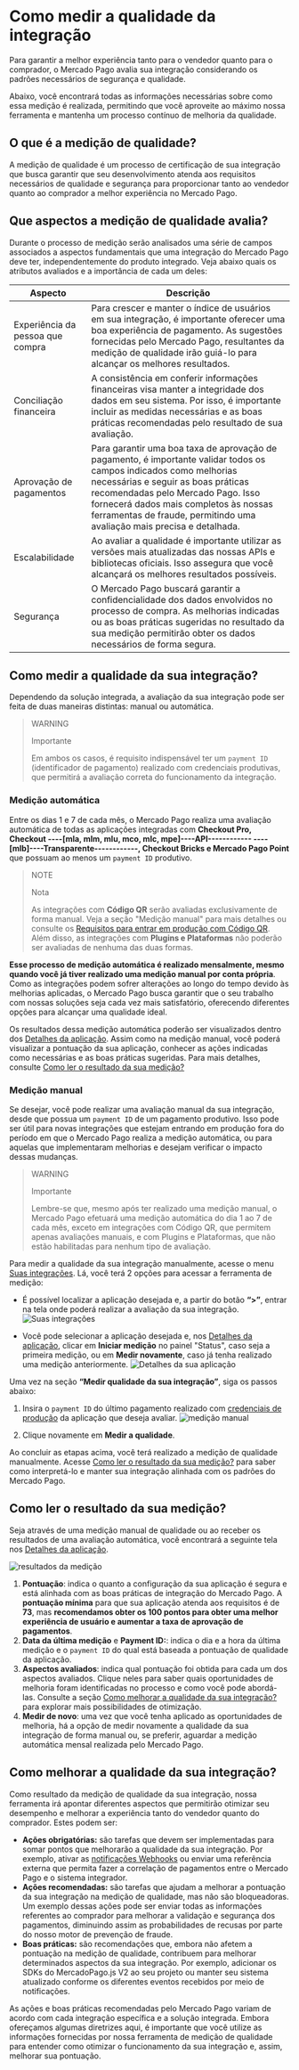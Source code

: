 # Como medir a qualidade da integração

Para garantir a melhor experiência tanto para o vendedor quanto para o comprador, o Mercado Pago avalia sua integração considerando os padrões necessários de segurança e qualidade.

Abaixo, você encontrará todas as informações necessárias sobre como essa medição é realizada, permitindo que você aproveite ao máximo nossa ferramenta e mantenha um processo contínuo de melhoria da qualidade.

## O que é a medição de qualidade?

A medição de qualidade é um processo de certificação de sua integração que busca garantir que seu desenvolvimento atenda aos requisitos necessários de qualidade e segurança para proporcionar tanto ao vendedor quanto ao comprador a melhor experiência no Mercado Pago.

## Que aspectos a medição de qualidade avalia?

Durante o processo de medição serão analisados ​​uma série de campos associados a aspectos fundamentais que uma integração do Mercado Pago deve ter, independentemente do produto integrado. Veja abaixo quais os atributos avaliados e a importância de cada um deles:

| Aspecto | Descrição |
|---|---|
| Experiência da pessoa que compra | Para crescer e manter o índice de usuários em sua integração, é importante oferecer uma boa experiência de pagamento. As sugestões fornecidas pelo Mercado Pago, resultantes da medição de qualidade irão guiá-lo para alcançar os melhores resultados. |
| Conciliação financeira | A consistência em conferir informações financeiras visa manter a integridade dos dados em seu sistema. Por isso, é importante incluir as medidas necessárias e as boas práticas recomendadas pelo resultado de sua avaliação. |
| Aprovação de pagamentos | Para garantir uma boa taxa de aprovação de pagamento, é importante validar todos os campos indicados como melhorias necessárias e seguir as boas práticas recomendadas pelo Mercado Pago. Isso fornecerá dados mais completos às nossas ferramentas de fraude,  permitindo uma avaliação mais precisa e detalhada. |
| Escalabilidade | Ao avaliar a qualidade é importante utilizar as versões mais atualizadas das nossas APIs e bibliotecas oficiais. Isso assegura que você alcançará os melhores resultados possíveis. |
| Segurança | O Mercado Pago buscará garantir a confidencialidade dos dados envolvidos no processo de compra. As melhorias indicadas ou as boas práticas sugeridas no resultado da sua medição permitirão obter os dados necessários de forma segura. |

## Como medir a qualidade da sua integração?

Dependendo da solução integrada, a avaliação da sua integração pode ser feita de duas maneiras distintas: manual ou automática.

> WARNING
>
> Importante
>
> Em ambos os casos, é requisito indispensável ter um `payment ID` (identificador de pagamento) realizado com credenciais produtivas, que permitirá a avaliação correta do funcionamento da integração.

### Medição automática

Entre os dias 1 e 7 de cada mês, o Mercado Pago realiza uma avaliação automática de todas as aplicações integradas com **Checkout Pro, Checkout ----[mla, mlm, mlu, mco, mlc, mpe]----API------------ ----[mlb]----Transparente------------, Checkout Bricks e Mercado Pago Point** que possuam ao menos um `payment ID` produtivo.

> NOTE
>
> Nota
>
> As integrações com **Código QR** serão avaliadas exclusivamente de forma manual. Veja a seção "Medição manual" para mais detalhes ou consulte os [Requisitos para entrar em produção com Código QR](/developers/pt/docs/qr-code/integration-test/attended-model/go-to-production). Além disso, as integrações com **Plugins e Plataformas** não poderão ser avaliadas de nenhuma das duas formas.

**Esse processo de medição automática é realizado mensalmente, mesmo quando você já tiver realizado uma medição manual por conta própria**. Como as integrações podem sofrer alterações ao longo do tempo devido às melhorias aplicadas, o Mercado Pago busca garantir que o seu trabalho com nossas soluções seja cada vez mais satisfatório, oferecendo diferentes opções para alcançar uma qualidade ideal.

Os resultados dessa medição automática poderão ser visualizados dentro dos [Detalhes da aplicação](/developers/pt/docs/your-integrations/application-details). Assim como na medição manual, você poderá visualizar a pontuação da sua aplicação, conhecer as ações indicadas como necessárias e as boas práticas sugeridas. Para mais detalhes, consulte [Como ler o resultado da sua medição?](/developers/pt/docs/integration-quality#comoleroresultadodasuamedio)

### Medição manual

Se desejar, você pode realizar uma avaliação manual da sua integração, desde que possua um `payment ID` de um pagamento produtivo. Isso pode ser útil para novas integrações que estejam entrando em produção fora do período em que o Mercado Pago realiza a medição automática, ou para aquelas que implementaram melhorias e desejam verificar o impacto dessas mudanças.

> WARNING
>
> Importante
>
> Lembre-se que, mesmo após ter realizado uma medição manual, o Mercado Pago efetuará uma medição automática do dia 1 ao 7 de cada mês, exceto em integrações com Código QR, que permitem apenas avaliações manuais, e com Plugins e Plataformas, que não estão habilitadas para nenhum tipo de avaliação.

Para medir a qualidade da sua integração manualmente, acesse o menu [Suas integrações](/developers/panel/app). Lá, você terá 2 opções para acessar a ferramenta de medição:

 * É possível localizar a aplicação desejada e, a partir do botão **“>”**, entrar na tela onde poderá realizar a avaliação da sua integração.
 ![Suas integrações](/homologator/integration-quality-your-integrations-pt.png)

 * Você pode selecionar a aplicação desejada e, nos [Detalhes da aplicação](/developers/pt/docs/your-integrations/application-details), clicar em **Iniciar medição** no painel "Status", caso seja a primeira medição, ou em **Medir novamente**, caso já tenha realizado uma medição anteriormente.
 ![Detalhes da sua aplicação](/homologator/integration-quality-aplication-details-pt.png)

Uma vez na seção **“Medir qualidade da sua integração”**, siga os passos abaixo:

1. Insira o `payment ID` do último pagamento realizado com [credenciais de produção](/developers/pt/guides/additional-content/your-integrations/credentials) da aplicação que deseja avaliar. 
 ![medição manual](/homologator/integration-quality-payment-id-pt.png)

2. Clique novamente em **Medir a qualidade**.

Ao concluir as etapas acima, você terá realizado a medição de qualidade manualmente. Acesse [Como ler o resultado da sua medição?](/developers/pt/docs/integration-quality#comoleroresultadodasuamedio) para saber como interpretá-lo e manter sua integração alinhada com os padrões do Mercado Pago.

## Como ler o resultado da sua medição?

Seja através de uma medição manual de qualidade ou ao receber os resultados de uma avaliação automática, você encontrará a seguinte tela nos [Detalhes da aplicação](/developers/panel/app).

![resultados da medição](/homologator/integration-quality-results-pt.png)

1. **Pontuação**: indica o quanto a configuração da sua aplicação é segura e está alinhada com as boas práticas de integração do Mercado Pago. A **pontuação mínima** para que sua aplicação atenda aos requisitos é de **73**, mas **recomendamos obter os 100 pontos para obter uma melhor experiência de usuário e aumentar a taxa de aprovação de pagamentos**.
2. **Data da última medição** e **Payment ID:**: indica o dia e a hora da última medição e o `payment ID` do qual está baseada a pontuação de qualidade da aplicação.
3. **Aspectos avaliados**: indica qual pontuação foi obtida para cada um dos aspectos avaliados. Clique neles para saber quais oportunidades de melhoria foram identificadas no processo e como você pode abordá-las. Consulte a seção [Como melhorar a qualidade da sua integração?](/developers/pt/docs/integration-quality#comomelhoraraqualidadedasuaintegrao) para explorar mais possibilidades de otimização.
4. **Medir de novo**: uma vez que você tenha aplicado as oportunidades de melhoria, há a opção de medir novamente a qualidade da sua integração de forma manual ou, se preferir, aguardar a medição automática mensal realizada pelo Mercado Pago.

## Como melhorar a qualidade da sua integração?

Como resultado da medição de qualidade da sua integração, nossa ferramenta irá apontar diferentes aspectos que permitirão otimizar seu desempenho e melhorar a experiência tanto do vendedor quanto do comprador. Estes podem ser:

 * **Ações obrigatórias:** são tarefas que devem ser implementadas para somar pontos que melhorarão a qualidade da sua integração. Por exemplo, ativar as [notificações Webhooks](/developers/pt/docs/your-integrations/notifications/webhooks) ou enviar uma referência externa que permita fazer a correlação de pagamentos entre o Mercado Pago e o sistema integrador.
 * **Ações recomendadas:** são tarefas que ajudam a melhorar a pontuação da sua integração na medição de qualidade, mas não são bloqueadoras. Um exemplo dessas ações pode ser enviar todas as informações referentes ao comprador para melhorar a validação e segurança dos pagamentos, diminuindo assim as probabilidades de recusas por parte do nosso motor de prevenção de fraude.
 * **Boas práticas:** são recomendações que, embora não afetem a pontuação na medição de qualidade, contribuem para melhorar determinados aspectos da sua integração. Por exemplo, adicionar os SDKs do MercadoPago.js V2 ao seu projeto ou manter seu sistema atualizado conforme os diferentes eventos recebidos por meio de notificações.

As ações e boas práticas recomendadas pelo Mercado Pago variam de acordo com cada integração específica e a solução integrada. Embora ofereçamos algumas diretrizes aqui, é importante que você utilize as informações fornecidas por nossa ferramenta de medição de qualidade para entender como otimizar o funcionamento da sua integração e, assim, melhorar sua pontuação.
